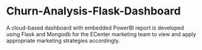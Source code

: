 # Churn-Analysis-Flask-Dashboard
A cloud-based dashboard with embedded PowerBI report is developed using Flask and Mongodb for the ECenter marketing team to view and apply appropriate marketing strategies accordingly.
